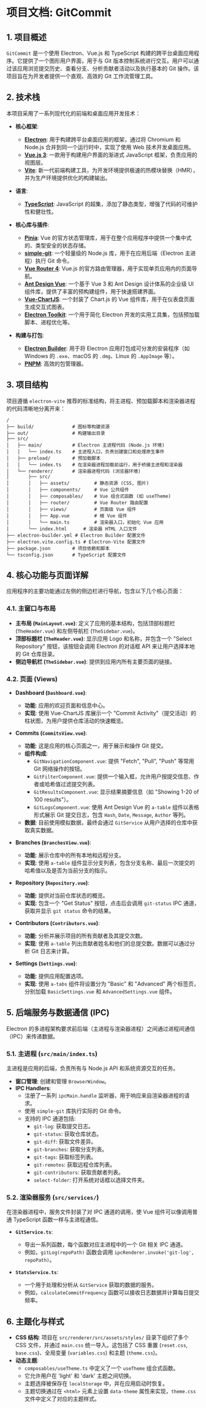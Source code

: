 # 项目文档: GitCommit

## 1. 项目概述

`GitCommit` 是一个使用 Electron、Vue.js 和 TypeScript 构建的跨平台桌面应用程序。它提供了一个图形用户界面，用于与 Git 版本控制系统进行交互。用户可以通过该应用浏览提交历史、查看分支、分析贡献者活动以及执行基本的 Git 操作。该项目旨在为开发者提供一个直观、高效的 Git 工作流管理工具。

## 2. 技术栈

本项目采用了一系列现代化的前端和桌面应用开发技术：

*   **核心框架**:
    *   **[Electron](https://www.electronjs.org/)**: 用于构建跨平台桌面应用的框架，通过将 Chromium 和 Node.js 合并到同一个运行时中，实现了使用 Web 技术开发桌面应用。
    *   **[Vue.js 3](https://vuejs.org/)**: 一款用于构建用户界面的渐进式 JavaScript 框架，负责应用的视图层。
    *   **[Vite](https://vitejs.dev/)**: 新一代前端构建工具，为开发环境提供极速的热模块替换（HMR），并为生产环境提供优化的构建输出。

*   **语言**:
    *   **[TypeScript](https://www.typescriptlang.org/)**: JavaScript 的超集，添加了静态类型，增强了代码的可维护性和健壮性。

*   **核心库与插件**:
    *   **[Pinia](https://pinia.vuejs.org/)**: Vue 的官方状态管理库，用于在整个应用程序中提供一个集中式的、类型安全的状态存储。
    *   **[simple-git](https://github.com/steveukx/git-js)**: 一个轻量级的 Node.js 库，用于在应用后端（Electron 主进程）执行 Git 命令。
    *   **[Vue Router 4](https://router.vuejs.org/)**: Vue.js 的官方路由管理器，用于实现单页应用内的页面导航。
    *   **[Ant Design Vue](https://www.antdv.com/)**: 一个基于 Vue 3 和 Ant Design 设计体系的企业级 UI 组件库，提供了丰富的预构建组件，用于快速搭建界面。
    *   **[Vue-ChartJS](https://vue-chartjs.org/)**: 一个封装了 Chart.js 的 Vue 组件库，用于在仪表盘页面生成交互式图表。
    *   **[Electron Toolkit](https://github.com/alex8088/electron-toolkit)**: 一个用于简化 Electron 开发的实用工具集，包括预加载脚本、进程优化等。

*   **构建与打包**:
    *   **[Electron Builder](https://www.electron.build/)**: 用于将 Electron 应用打包成可分发的安装程序（如 Windows 的 `.exe`、macOS 的 `.dmg`、Linux 的 `.AppImage` 等）。
    *   **[PNPM](https://pnpm.io/)**: 高效的包管理器。

## 3. 项目结构

项目遵循 `electron-vite` 推荐的标准结构，将主进程、预加载脚本和渲染器进程的代码清晰地分离开来：

```
/
├── build/              # 图标等构建资源
├── out/                # 构建输出目录
├── src/
│   ├── main/           # Electron 主进程代码 (Node.js 环境)
│   │   └── index.ts    # 主进程入口，负责创建窗口和处理原生事件
│   ├── preload/        # 预加载脚本
│   │   └── index.ts    # 在渲染器进程加载前运行，用于桥接主进程和渲染器
│   └── renderer/       # 渲染器进程代码 (浏览器环境)
│       ├── src/
│       │   ├── assets/         # 静态资源 (CSS, 图片)
│       │   ├── components/     # Vue 公共组件
│       │   ├── composables/    # Vue 组合式函数 (如 useTheme)
│       │   ├── router/         # Vue Router 路由配置
│       │   ├── views/          # 页面级 Vue 组件
│       │   ├── App.vue         # 根 Vue 组件
│       │   └── main.ts         # 渲染器入口，初始化 Vue 应用
│       └── index.html      # 渲染器 HTML 入口文件
├── electron-builder.yml # Electron Builder 配置文件
├── electron.vite.config.ts # Electron-Vite 配置文件
├── package.json        # 项目依赖和脚本
└── tsconfig.json       # TypeScript 配置文件
```

## 4. 核心功能与页面详解

应用程序的主要功能通过左侧的侧边栏进行导航，包含以下几个核心页面：

### 4.1. 主窗口与布局

*   **主布局 (`MainLayout.vue`)**: 定义了应用的基本结构，包括顶部标题栏 (`TheHeader.vue`) 和左侧导航栏 (`TheSidebar.vue`)。
*   **顶部标题栏 (`TheHeader.vue`)**: 显示应用 Logo 和名称，并包含一个 "Select Repository" 按钮，该按钮会调用 Electron 的对话框 API 来让用户选择本地的 Git 仓库目录。
*   **侧边导航栏 (`TheSidebar.vue`)**: 提供到应用内所有主要页面的链接。

### 4.2. 页面 (Views)

*   **Dashboard (`Dashboard.vue`)**:
    *   **功能**: 应用的欢迎页面和信息中心。
    *   **实现**: 使用 Vue-ChartJS 库展示一个 "Commit Activity"（提交活动）的柱状图，为用户提供仓库活动的快速概览。

*   **Commits (`CommitsView.vue`)**:
    *   **功能**: 这是应用的核心页面之一，用于展示和操作 Git 提交。
    *   **组件构成**:
        *   `GitNavigationComponent.vue`: 提供 "Fetch", "Pull", "Push" 等常用 Git 网络操作的按钮。
        *   `GitFilterComponent.vue`: 提供一个输入框，允许用户按提交信息、作者或哈希值过滤提交列表。
        *   `GitResultsComponent.vue`: 显示结果摘要信息（如 "Showing 1-20 of 100 results"）。
        *   `GitLogsComponent.vue`: 使用 Ant Design Vue 的 `a-table` 组件以表格形式展示 Git 提交日志，包含 `Hash`, `Date`, `Message`, `Author` 等列。
    *   **数据**: 目前使用模拟数据，最终会通过 `GitService` 从用户选择的仓库中获取真实数据。

*   **Branches (`BranchesView.vue`)**:
    *   **功能**: 展示仓库中的所有本地和远程分支。
    *   **实现**: 使用 `a-table` 组件显示分支列表，包含分支名称、最后一次提交的哈希值以及是否为当前分支的指示。

*   **Repository (`Repository.vue`)**:
    *   **功能**: 提供对当前仓库状态的概览。
    *   **实现**: 包含一个 "Get Status" 按钮，点击后会调用 `git-status` IPC 通道，获取并显示 `git status` 命令的结果。

*   **Contributors (`Contributors.vue`)**:
    *   **功能**: 分析并展示项目的所有贡献者及其提交次数。
    *   **实现**: 使用 `a-table` 列出贡献者姓名和他们的总提交数。数据可以通过分析 Git 日志来计算。

*   **Settings (`Settings.vue`)**:
    *   **功能**: 提供应用配置选项。
    *   **实现**: 使用 `a-tabs` 组件将设置分为 "Basic" 和 "Advanced" 两个标签页，分别加载 `BasicSettings.vue` 和 `AdvancedSettings.vue` 组件。

## 5. 后端服务与数据通信 (IPC)

Electron 的多进程架构要求前后端（主进程与渲染器进程）之间通过进程间通信（IPC）来传递数据。

### 5.1. 主进程 (`src/main/index.ts`)

主进程是应用的后端，负责所有与 Node.js API 和系统资源交互的任务。

*   **窗口管理**: 创建和管理 `BrowserWindow`。
*   **IPC Handlers**:
    *   注册了一系列 `ipcMain.handle` 监听器，用于响应来自渲染器进程的请求。
    *   使用 `simple-git` 库执行实际的 Git 命令。
    *   支持的 IPC 通道包括:
        *   `git-log`: 获取提交日志。
        *   `git-status`: 获取仓库状态。
        *   `git-diff`: 获取文件差异。
        *   `git-branches`: 获取分支列表。
        *   `git-tags`: 获取标签列表。
        *   `git-remotes`: 获取远程仓库列表。
        *   `git-contributors`: 获取贡献者列表。
        *   `select-folder`: 打开系统对话框以选择文件夹。

### 5.2. 渲染器服务 (`src/services/`)

在渲染器进程中，服务文件封装了对 IPC 通道的调用，使 Vue 组件可以像调用普通 TypeScript 函数一样与主进程通信。

*   **`GitService.ts`**:
    *   导出一系列函数，每个函数对应主进程中的一个 Git 相关 IPC 通道。
    *   例如，`gitLog(repoPath)` 函数会调用 `ipcRenderer.invoke('git-log', repoPath)`。

*   **`StatsService.ts`**:
    *   一个用于处理和分析从 `GitService` 获取的数据的服务。
    *   例如，`calculateCommitFrequency` 函数可以接收日志数据并计算每日提交频率。

## 6. 主题化与样式

*   **CSS 结构**: 项目在 `src/renderer/src/assets/styles/` 目录下组织了多个 CSS 文件，并通过 `main.css` 统一导入。这包括了 CSS 重置 (`reset.css`, `base.css`)、全局变量 (`variables.css`) 和主题 (`theme.css`)。
*   **动态主题**:
    *   `composables/useTheme.ts` 中定义了一个 `useTheme` 组合式函数。
    *   它允许用户在 'light' 和 'dark' 主题之间切换。
    *   主题选择被保存在 `localStorage` 中，并在应用启动时恢复。
    *   主题切换通过在 `<html>` 元素上设置 `data-theme` 属性来实现，`theme.css` 文件中定义了对应的主题样式。